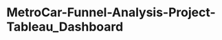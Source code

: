# MetroCar-Funnel-Analysis-Project-Tableau_Dashboard
<!DOCTYPE html>
<html lang="en">
<head>
    <meta charset="UTF-8">
    <meta name="viewport" content="width=device-width, initial-scale=1.0">
    <title>Your Tableau Dashboard</title>
    <!-- JS file to enable the JavaScript API. You can point at the version on public.tableau.com, online.tableau.com, or your on-prem Server -->
    <script src="https://www.example.com/javascripts/api/tableau-2.js"></script>
</head>
<body>

<!-- Empty div where the viz will be placed -->
<div id="tableauViz"></div>

<script type='text/javascript'>
    var containerDiv = document.getElementById('tableauViz');
    var url =https://public.tableau.com/app/profile/deirdre.kroener/viz/MetroCarFunnel_16990323932940/MetroCarInteractiveDashboard;

    var options = {
        hideTabs: true,
        hideToolbar: true,
        onFirstInteractive: function () {
            // The viz is now ready and can be interacted with
        }
    };

    var viz = new tableau.Viz(containerDiv, url, options);
</script>

</body>
</html>
